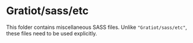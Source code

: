# Gratiot/sass/etc

This folder contains miscellaneous SASS files. Unlike `"Gratiot/sass/etc"`, these files
need to be used explicitly.
